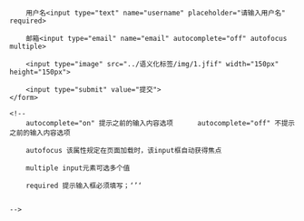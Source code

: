 <!DOCTYPE html>
<html lang="en">
<head>
    <meta charset="UTF-8">
    <title>常见的表单属性</title>
</head>
<body>
    <form action="" autocomplete="on">

        用户名<input type="text" name="username" placeholder="请输入用户名" required>

        邮箱<input type="email" name="email" autocomplete="off" autofocus multiple>
        
        <input type="image" src="../语义化标签/img/1.jfif" width="150px" height="150px">

        <input type="submit" value="提交">
    </form>

    <!-- 
        autocomplete="on" 提示之前的输入内容选项      autocomplete="off" 不提示之前的输入内容选项
        
        autofocus 该属性规定在页面加载时，该input框自动获得焦点
        
        multiple input元素可选多个值

        required 提示输入框必须填写；‘’‘
        
        
    -->
</body>
</html>
